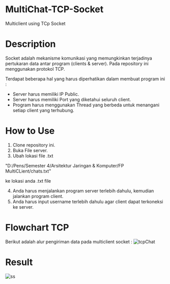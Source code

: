 # MultiChat-TCP-Socket
Multiclient using TCp Socket

# Description
Socket adalah mekanisme komunikasi yang memungkinkan terjadinya pertukaran data antar program (clients & server).
Pada repository ini menggunakan protokol TCP.

Terdapat beberapa hal yang harus diperhatikan dalam membuat program ini :
  - Server harus memiliki IP Public.
  - Server harus memiliki Port yang diketahui seluruh client.
  - Program harus menggunakan Thread yang berbeda untuk menangani setiap client yang terhubung.

# How to Use
1. Clone repository ini.
2. Buka File server.
3. Ubah lokasi file .txt 

"D:/Pens/Semester 4/Arsitektur Jaringan & Komputer/FP MultiCLient/chats.txt"

ke lokasi anda .txt file

4. Anda harus menjalankan program server terlebih dahulu, kemudian jalankan program client.
5. Anda harus input username terlebih dahulu agar client dapat terkoneksi ke server.

# Flowchart TCP
Berikut adalah alur pengiriman data pada multiclient socket :
![tcpChat](https://user-images.githubusercontent.com/63763376/124717875-bc449400-df2f-11eb-9b38-bcc282c4240a.jpg)

# Result
![ss](https://user-images.githubusercontent.com/63763376/124595744-99f93a80-de8b-11eb-9a6f-6863f2df8ec4.png)
